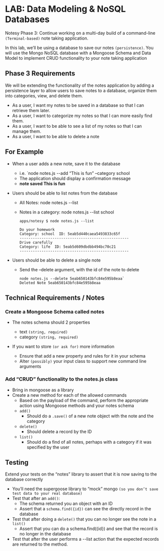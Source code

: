 # LAB: Data Modeling & NoSQL Databases

Notesy Phase 3: Continue working on a multi-day build of a command-line `(Terminal-based)` note taking application.

In this lab, we’ll be using a database to save our notes `(persistence)`. You will use the Mongo NoSQL database with a Mongoose Schema and Data Model to implement CRUD functionality to your note taking application

## Phase 3 Requirements

We will be extending the functionality of the notes application by adding a persistence layer to allow users to save notes to a database, organize them into categories, view, and delete them.

- As a user, I want my notes to be saved in a database so that I can retrieve them later.
- As a user, I want to categorize my notes so that I can more easily find them.
- As a user, I want to be able to see a list of my notes so that I can manage them.
- As a user, I want to be able to delete a note

## For Example

- When a user adds a new note, save it to the database
  - i.e. `node notes.js --add “This is fun” –category school
  - The application should display a confirmation message
  - **note saved This is fun**

- Users should be able to list notes from the database
  - All Notes: node notes.js --list
  - Notes in a category: node notes.js --list school

    ```CLI
    apps/notesy $ node notes.js --list

    Do your homework
    Category: school  ID: 5eab5d440caea5493833c65f
    --------------------------------------------------
    Drive carefully
    Category: life  ID: 5eab5d609dbdbb494bc70c21
    --------------------------------------------------
    ```

- Users should be able to delete a single note
  - Send the –delete argument, with the id of the note to delete

    ```CLI
    node notes.js --delete 5eab650143bfc84e595b8eaa`
    Deleted Note 5eab650143bfc84e595b8eaa
    ```

## Technical Requirements / Notes

### Create a Mongoose Schema called notes

- The notes schema should 2 properties
  - text `(string, required)`
  - category `(string, required)`

- If you want to store `(or ask for)` more information
  - Ensure that add a new property and rules for it in your schema
  - Alter `(possibly)` your input class to support new command line arguments

### Add “CRUD” functionality to the notes.js class

- Bring in mongoose as a library
- Create a new method for each of the allowed commands
  - Based on the payload of the command, perform the appropriate action using Mongoose methods and your notes schema
  - `add()`
    - Should do a `.save()` of a new note object with the note and the category
  - `delete()`
    - Should delete a record by the ID
  - `list()`
    - Should do a find of all notes, perhaps with a category if it was specified by the user

## Testing

Extend your tests on the “notes” library to assert that it is now saving to the database correctly

- You’ll need the supergoose library to “mock” mongo `(so you don’t save test data to your real database)`
- Test that after an `add()`:
  - The schema returned you an object with an ID
  - Assert that a `schema.find({id})` can see the directly record in the database
- Test that after doing a `delete()` that you can no longer see the note in a `list()`
  - Assert that you can do a schema.find({id}) and see that the record is no longer in the database
- Test that after the user performs a --list action that the expected records are returned to the method.

